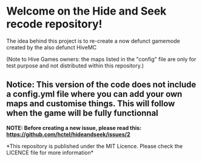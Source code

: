 <h1>Welcome on the Hide and Seek recode repository!</h1>


The idea behind this project is to re-create a now defunct gamemode created by the also defunct HiveMC
<p>
(Note to Hive Games owners: the maps listed in the "config" file are only for test purpose and not distributed within this repository.)

<h2>Notice: This version of the code does not include a config.yml file where you can add your own maps and customise things. This will follow when the game will be fully functionnal</h2>


**NOTE: Before creating a new issue, please read this: https://github.com/hctel/hideandseek/issues/2**
<p>
<p>
*This repository is published under the MIT Licence. Please check the LICENCE file for more information*

